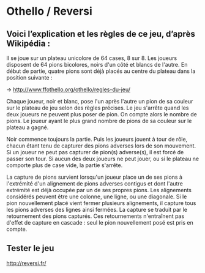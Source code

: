 # Othello / Reversi

## Voici l’explication et les règles de ce jeu, d’après Wikipédia :
Il se joue sur un plateau unicolore de 64 cases, 8 sur 8. Les joueurs disposent de 64 pions bicolores, noirs d'un côté et blancs de l'autre. En début de partie, quatre pions sont déjà placés au centre du plateau dans la position suivante :

-> http://www.ffothello.org/othello/regles-du-jeu/

Chaque joueur, noir et blanc, pose l'un après l'autre un pion de sa couleur sur le plateau de jeu selon des règles précises. Le jeu s'arrête quand les deux joueurs ne peuvent plus poser de pion. On compte alors le nombre de pions. Le joueur ayant le plus grand nombre de pions de sa couleur sur le plateau a gagné.

Noir commence toujours la partie. Puis  les joueurs jouent à  tour de rôle, chacun étant tenu de capturer des pions adverses lors de son mouvement. Si  un joueur ne peut pas capturer  de pion(s) adverse(s), il est forcé de passer son tour. Si aucun des deux joueurs ne peut jouer, ou si le plateau ne comporte plus de case vide, la partie s'arrête.

La capture de pions survient lorsqu'un joueur place un de ses pions à l'extrémité d'un alignement de pions adverses contigus et dont l'autre extrémité est déjà occupée par un de ses propres pions. Les alignements considérés peuvent être une colonne, une ligne, ou une diagonale. Si le pion nouvellement placé vient fermer plusieurs alignements, il capture tous les pions adverses des lignes ainsi fermées. La capture se traduit par le retournement des pions capturés. Ces retournements n'entraînent pas d'effet de capture en cascade : seul le pion nouvellement posé est pris en compte.

## Tester le jeu
http://reversi.fr/

